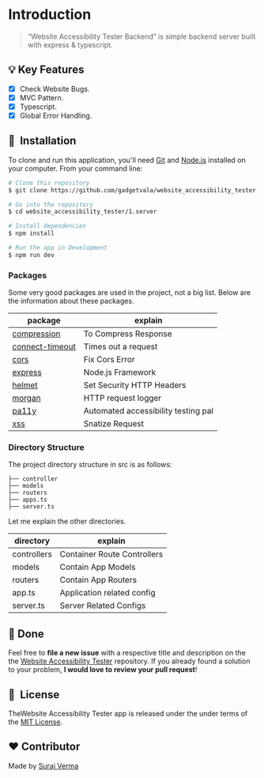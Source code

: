# Introduction

> “Website Accessibility Tester Backend”
> is simple backend server built with express & typescript.

## :bulb: Key Features

- [x] Check Website Bugs.
- [x] MVC Pattern.
- [x] Typescript.
- [x] Global Error Handling.

## 🚀 &nbsp;Installation

To clone and run this application, you'll need [Git](https://git-scm.com) and [Node.js](https://nodejs.org/en/) installed on your computer. From your command line:

```bash
# Clone this repository
$ git clone https://github.com/gadgetvala/website_accessibility_tester.git

# Go into the repository
$ cd website_accessibility_tester/1.server

# Install dependencies
$ npm install

# Run the app in Development
$ npm run dev
```

### Packages

Some very good packages are used in the project, not a big list.
Below are the information about these packages.

| package                                                          | explain                             |
| ---------------------------------------------------------------- | ----------------------------------- |
| [compression](https://www.npmjs.com/package/compression)         | To Compress Response                |
| [connect-timeout](https://www.npmjs.com/package/connect-timeout) | Times out a request                 |
| [cors](https://www.npmjs.com/package/cors)                       | Fix Cors Error                      |
| [express](https://www.npmjs.com/package/express)                 | Node.js Framework                   |
| [helmet](https://www.npmjs.com/package/helmet)                   | Set Security HTTP Headers           |
| [morgan](https://www.npmjs.com/package/morgan)                   | HTTP request logger                 |
| [pa11y](https://www.npmjs.com/package/pa11y)                     | Automated accessibility testing pal |
| [xss](https://www.npmjs.com/package/xss)                         | Snatize Request                     |

### Directory Structure

The project directory structure in src is as follows:

```
├── controller
├── models
├── routers
├── apps.ts
├── server.ts
```

Let me explain the other directories.

| directory   | explain                     |
| ----------- | --------------------------- |
| controllers | Container Route Controllers |
| models      | Contain App Models          |
| routers     | Contain App Routers         |
| app.ts      | Application related config  |
| server.ts   | Server Related Configs      |

## :clap: Done

Feel free to **file a new issue** with a respective title and description on the the [Website Accessibility Tester](https://github.com/gadgetvala/website_accessibility_tester/issues) repository. If you already found a solution to your problem, **I would love to review your pull request**!

## 📘&nbsp; License

TheWebsite Accessibility Tester app is released under the under terms of the [MIT License](LICENSE).

## :heart: Contributor

Made by [Suraj Verma](https://github.com/gadgetvala)
